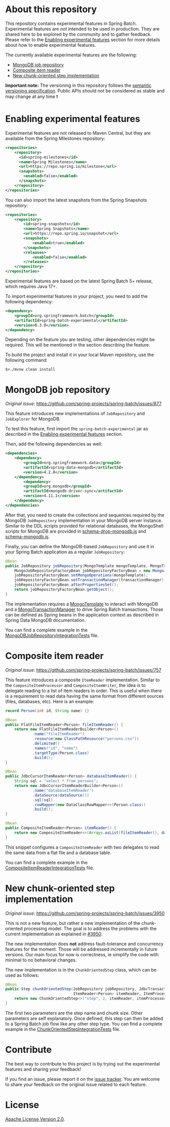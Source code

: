 # About this repository

This repository contains experimental features in Spring Batch.
Experimental features are *not* intended to be used in production.
They are shared here to be explored by the community and to gather feedback.
Please refer to the [Enabling experimental features](#enabling-experimental-features) section for more details about how to enable experimental features.

The currently available experimental features are the following:

* [MongoDB job repository](#mongodb-job-repository)
* [Composite item reader](#composite-item-reader)
* [New chunk-oriented step implementation](#new-chunk-oriented-step-implementation)

**Important note:** The versioning in this repository follows the [semantic versioning specification](https://semver.org/#spec-item-4).
Public APIs should not be considered as stable and may change at any time :exclamation:

# Enabling experimental features

Experimental features are not released to Maven Central, but they are available from the Spring Milestones repository:

```xml
<repositories>
    <repository>
      <id>spring-milestones</id>
      <name>Spring Milestones</name>
      <url>https://repo.spring.io/milestone</url>
      <snapshots>
        <enabled>false</enabled>
      </snapshots>
    </repository>
</repositories>
```

You can also import the latest snapshots from the Spring Snapshots repository:

```xml
<repositories>
    <repository>
        <id>spring-snapshots</id>
        <name>Spring Snapshots</name>
        <url>https://repo.spring.io/snapshot</url>
        <snapshots>
            <enabled>true</enabled>
        </snapshots>
        <releases>
            <enabled>false</enabled>
        </releases>
    </repository>
</repositories>
```

Experimental features are based on the latest Spring Batch 5+ release, which requires Java 17+.

To import experimental features in your project, you need to add the following dependency:

```xml
<dependency>
    <groupId>org.springframework.batch</groupId>
    <artifactId>spring-batch-experimental</artifactId>
    <version>0.3.0</version>
</dependency>
```

Depending on the feature you are testing, other dependencies might be required. This will be mentioned in the section describing the feature.

To build the project and install it in your local Maven repository, use the following command:

```shell
$>./mvnw clean install
```

# MongoDB job repository

*Original issue:* https://github.com/spring-projects/spring-batch/issues/877

This feature introduces new implementations of `JobRepository` and `JobExplorer` for MongoDB.

To test this feature, first import the `spring-batch-experimental` jar as described in the [Enabling experimental features](#enabling-experimental-features) section.

Then, add the following dependencies as well:

```xml
<dependencies>
    <dependency>
        <groupId>org.springframework.data</groupId>
        <artifactId>spring-data-mongodb</artifactId>
        <version>4.2.0</version>
    </dependency>
        <dependency>
        <groupId>org.mongodb</groupId>
        <artifactId>mongodb-driver-sync</artifactId>
        <version>4.11.1</version>
    </dependency>
</dependencies>
```

After that, you need to create the collections and sequences required by the MongoDB `JobRepository` implementation in your MongoDB server instance.
Similar to the DDL scripts provided for relational databases, the MongoShell scripts for MongoDB are provided in [schema-drop-mongodb.js](src/main/resources/org/springframework/batch/experimental/core/schema-drop-mongodb.js) and [schema-mongodb.js](src/main/resources/org/springframework/batch/experimental/core/schema-mongodb.js).

Finally, you can define the MongoDB-based `JobRepository` and use it in your Spring Batch application as a regular `JobRepository`:

```java
@Bean
public JobRepository jobRepository(MongoTemplate mongoTemplate, MongoTransactionManager transactionManager) throws Exception {
    MongoJobRepositoryFactoryBean jobRepositoryFactoryBean = new MongoJobRepositoryFactoryBean();
    jobRepositoryFactoryBean.setMongoOperations(mongoTemplate);
    jobRepositoryFactoryBean.setTransactionManager(transactionManager);
    jobRepositoryFactoryBean.afterPropertiesSet();
    return jobRepositoryFactoryBean.getObject();
}
```

The implementation requires a [MongoTemplate](https://docs.spring.io/spring-data/mongodb/docs/current/reference/html/#mongo-template) to interact with MongoDB and a [MongoTransactionManager](https://docs.spring.io/spring-data/mongodb/docs/current/reference/html/#mongo.transactions.tx-manager) to drive Spring Batch transactions.
Those can be defined as Spring beans in the application context as described in Spring Data MongoDB documentation.

You can find a complete example in the [MongoDBJobRepositoryIntegrationTests](./src/test/java/org/springframework/batch/experimental/core/repository/support/MongoDBJobRepositoryIntegrationTests.java) file.

# Composite item reader

*Original issue:* https://github.com/spring-projects/spring-batch/issues/757

This feature introduces a composite `ItemReader` implementation. Similar to the `CompositeItemProcessor` and `CompositeItemWriter`, the idea is to delegate reading to a list of item readers in order.
This is useful when there is a requirement to read data having the same format from different sources (files, databases, etc). Here is an example:

```java
record Person(int id, String name) {}

@Bean
public FlatFileItemReader<Person> fileItemReader() {
	return new FlatFileItemReaderBuilder<Person>()
			.name("fileItemReader")
			.resource(new ClassPathResource("persons.csv"))
			.delimited()
			.names("id", "name")
			.targetType(Person.class)
			.build();
}

@Bean
public JdbcCursorItemReader<Person> databaseItemReader() {
	String sql = "select * from persons";
	return new JdbcCursorItemReaderBuilder<Person>()
			.name("databaseItemReader")
			.dataSource(dataSource())
			.sql(sql)
			.rowMapper(new DataClassRowMapper<>(Person.class))
			.build();
}

@Bean
public CompositeItemReader<Person> itemReader() {
	return new CompositeItemReader<>(Arrays.asList(fileItemReader(), databaseItemReader()));
}
```

This snippet configures a `CompositeItemReader` with two delegates to read the same data from a flat file and a database table.

You can find a complete example in the [CompositeItemReaderIntegrationTests](./src/test/java/org/springframework/batch/experimental/item/support/CompositeItemReaderIntegrationTests.java) file.

# New chunk-oriented step implementation

*Original issue:* https://github.com/spring-projects/spring-batch/issues/3950

This is not a new feature, but rather a new implementation of the chunk-oriented processing model. The goal is to address
the problems with the current implementation as explained in [#3950](https://github.com/spring-projects/spring-batch/issues/3950).

The new implementation does **not** address fault-tolerance and concurrency features for the moment. Those will be addressed incrementally
in future versions. Our main focus for now is correctness, ie simplify the code with minimal to no behavioral changes.

The new implementation is in the `ChunkOrientedStep` class, which can be used as follows:

```java
@Bean
public Step chunkOrientedStep(JobRepository jobRepository, JdbcTransactionManager transactionManager,
                              ItemReader<Person> itemReader, ItemProcessor<Person, Person> itemProcessor, ItemWriter<Person> itemWriter) {
    return new ChunkOrientedStep<>("step", 2, itemReader, itemProcessor, itemWriter, jobRepository, transactionManager);
}
```

The first two parameters are the step name and chunk size. Other parameters are self explanatory.
Once defined, this step can then be added to a Spring Batch job flow like any other step type.
You can find a complete example in the [ChunkOrientedStepIntegrationTests](./src/test/java/org/springframework/batch/experimental/core/step/item/ChunkOrientedStepIntegrationTests.java) file.

# Contribute

The best way to contribute to this project is by trying out the experimental features and sharing your feedback!

If you find an issue, please report it on the [issue tracker](https://github.com/spring-projects-experimental/spring-batch-experimental/issues). You are welcome to share your feedback on the original issue related to each feature.

# License

[Apache License Version 2.0](./LICENSE.txt).